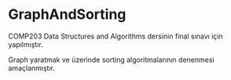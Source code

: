 # GraphAndSorting 
 
COMP203 Data Structures and Algorithms dersinin final sınavı için yapılmıştır. 

Graph yaratmak ve üzerinde sorting algoritmalarının denenmesi amaçlanmıştır.
